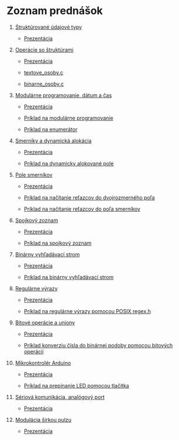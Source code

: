 # Zoznam prednášok

1.  [Śtruktúrované údajové typy](01.struct/)
    
      - [Prezentácia](01.struct/presentation)

2.  [Operácie so štruktúrami](02.structop/)
    
      - [Prezentácia](02.structop/presentation)
    
      - [textove\_osoby.c](02.structop/textove_osoby.c/highlight)
    
      - [binarne\_osoby.c](02.structop/binarne_osoby.c/highlight)

3.  [Modulárne programovanie, dátum a čas](03.datetime/)
    
      - [Prezentácia](03.datetime/presentation)
    
      - [Príklad na modulárne
        programovanie](https://nlp.web.tuke.sk/labgit/dano/modular-example)
    
      - [Príklad na enumerátor](03.datetime/enum.c/highlight)

4.  [Smerníky a dynamická alokácia](04.pointer/)
    
      - [Prezentácia](04.pointer/presentation)
    
      - [Príklad na dynamicky alokované
        pole](04.pointer/readline.c/highlight)

5.  [Pole smerníkov](05.array/)
    
      - [Prezentácia](05.array/presentation)
    
      - [Príklad na načítanie reťazcov do dvojrozmerného
        poľa](05.array/static-sortwords.c/highlight)
    
      - [Príklad na načítanie reťazcov do poľa
        smerníkov](05.array/sortwords.c/highlight)

6.  [Spojkový zoznam](06.linkedlist/)
    
      - [Prezentácia](06.linkedlist/presentation)
    
      - [Príklad na spojkový
        zoznam](06.linkedlist/linkedlist2.c/highlight)

7.  [Binárny vyhľadávací strom](07.bst/)
    
      - [Prezentácia](07.bst/presentation)
    
      - [Príklad na binárny vyhľadávací
        strom](07.bst/recursive_bst.c/highlight)

8.  [Regulárne výrazy](08.regex/)
    
      - [Prezentácia](08.regex/presentation)
    
      - [Príklad na regulárne výrazy pomocou POSIX
        regex.h](08.regex/regexh.c/highlight)

9.  [Bitové operácie a uniony](09.bit/)
    
      - [Prezentácia](09.bit/presentation)
    
      - [Príklad konverziu čísla do binárnej podoby pomocou bitových
        operácií](09.bit/inttobin.c/highlight)

10. [Mikrokontrolér Arduino](10.arduino/)
    
      - [Prezentácia](10.arduino/presentation)
    
      - [Príklad na prepínanie LED pomocou
        tlačítka](10.arduino/debounce.c/highlight)

11. [Sériová komunikácia, analógový port](11.serial/)
    
      - [Prezentácia](11.serial/presentation)

12. [Modulácia šírkou pulzu](12.pwm/)
    
      - [Prezentácia](12.pwm/presentation)
